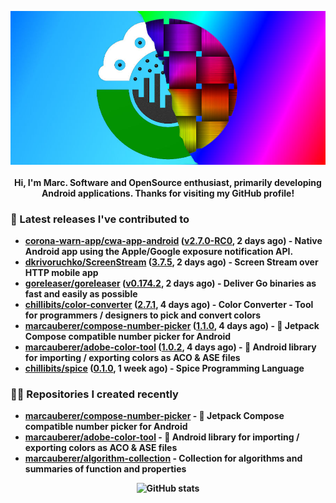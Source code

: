 <p align="center">
	<img src="https://raw.githubusercontent.com/marcauberer/marcauberer/master/images/frontpage-image.jpg">
	<br><br>
	<b>Hi, I'm Marc. Software and OpenSource enthusiast, primarily developing Android applications. Thanks for visiting my GitHub profile!
</p>

### 🚀 Latest releases I've contributed to


- [corona-warn-app/cwa-app-android](https://github.com/corona-warn-app/cwa-app-android) ([v2.7.0-RC0](https://github.com/corona-warn-app/cwa-app-android/releases/tag/v2.7.0-RC0), 2 days ago) - Native Android app using the Apple/Google exposure notification API.
- [dkrivoruchko/ScreenStream](https://github.com/dkrivoruchko/ScreenStream) ([3.7.5](https://github.com/dkrivoruchko/ScreenStream/releases/tag/3.7.5), 2 days ago) - Screen Stream over HTTP mobile app
- [goreleaser/goreleaser](https://github.com/goreleaser/goreleaser) ([v0.174.2](https://github.com/goreleaser/goreleaser/releases/tag/v0.174.2), 2 days ago) - Deliver Go binaries as fast and easily as possible
- [chillibits/color-converter](https://github.com/chillibits/color-converter) ([2.7.1](https://github.com/chillibits/color-converter/releases/tag/2.7.1), 4 days ago) - Color Converter - Tool for programmers / designers to pick and convert colors
- [marcauberer/compose-number-picker](https://github.com/marcauberer/compose-number-picker) ([1.1.0](https://github.com/marcauberer/compose-number-picker/releases/tag/1.1.0), 4 days ago) - 🔢 Jetpack Compose compatible number picker for Android
- [marcauberer/adobe-color-tool](https://github.com/marcauberer/adobe-color-tool) ([1.0.2](https://github.com/marcauberer/adobe-color-tool/releases/tag/1.0.2), 4 days ago) - 🎨 Android library for importing / exporting colors as ACO &amp; ASE files
- [chillibits/spice](https://github.com/chillibits/spice) ([0.1.0](https://github.com/chillibits/spice/releases/tag/0.1.0), 1 week ago) - Spice Programming Language

### 👨‍💻 Repositories I created recently
- [marcauberer/compose-number-picker](https://github.com/marcauberer/compose-number-picker) - 🔢 Jetpack Compose compatible number picker for Android
- [marcauberer/adobe-color-tool](https://github.com/marcauberer/adobe-color-tool) - 🎨 Android library for importing / exporting colors as ACO &amp; ASE files
- [marcauberer/algorithm-collection](https://github.com/marcauberer/algorithm-collection) - Collection for algorithms and summaries of function and properties

<p align="center">
	<img src="https://github-readme-stats.vercel.app/api?username=marcauberer&show_icons=true&theme=dark" alt="GitHub stats">
</p>
